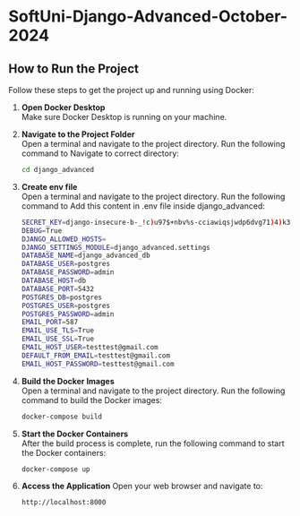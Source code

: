 # SoftUni-Django-Advanced-October-2024

## How to Run the Project

Follow these steps to get the project up and running using Docker:

1. **Open Docker Desktop**  
   Make sure Docker Desktop is running on your machine.

2. **Navigate to the Project Folder**  
   Open a terminal and navigate to the project directory. Run the following command to 
   Navigate to correct directory:
   ```bash
   cd django_advanced

3. **Create env file**  
   Open a terminal and navigate to the project directory. Run the following command to 
   Add this content in .env file inside django_advanced:
   ```bash
   SECRET_KEY=django-insecure-b-_!c)u97$+nbv%s-cciawiqsjwdp6dvg71)4)k3&da$sx-b4y
   DEBUG=True
   DJANGO_ALLOWED_HOSTS=
   DJANGO_SETTINGS_MODULE=django_advanced.settings
   DATABASE_NAME=django_advanced_db
   DATABASE_USER=postgres
   DATABASE_PASSWORD=admin
   DATABASE_HOST=db
   DATABASE_PORT=5432
   POSTGRES_DB=postgres
   POSTGRES_USER=postgres
   POSTGRES_PASSWORD=admin        
   EMAIL_PORT=587
   EMAIL_USE_TLS=True
   EMAIL_USE_SSL=True
   EMAIL_HOST_USER=testtest@gmail.com
   DEFAULT_FROM_EMAIL=testtest@gmail.com
   EMAIL_HOST_PASSWORD=testtest@gmail.com


2. **Build the Docker Images**  
   Open a terminal and navigate to the project directory. Run the following command to build the Docker images:
   ```bash
   docker-compose build

3. **Start the Docker Containers**  
    After the build process is complete, run the following command to start the Docker containers:
   ```bash
   docker-compose up

4. **Access the Application**
    Open your web browser and navigate to:
   ```bash
   http://localhost:8000